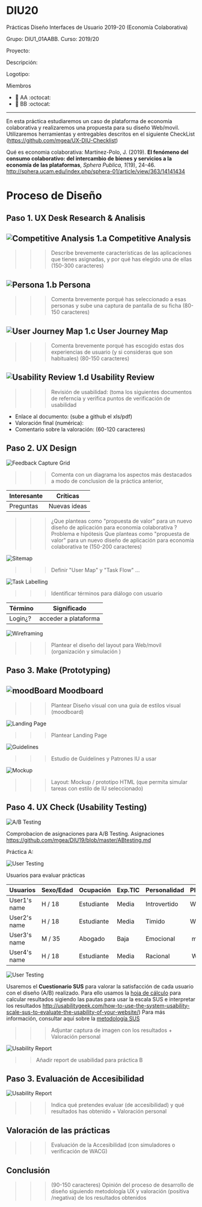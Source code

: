 # DIU20
Prácticas Diseño Interfaces de Usuario 2019-20 (Economía Colaborativa) 

Grupo: DIU1_01AABB.  Curso: 2019/20 

Proyecto: 

Descripción: 

Logotipo: 

Miembros
 * :bust_in_silhouette:   AA     :octocat:     
 * :bust_in_silhouette:  BB     :octocat:

----- 

En esta práctica estudiaremos un caso de plataforma de economía colaborativa y realizaremos una propuesta para su diseño Web/movil. Utilizaremos herramientas y entregables descritos en el siguiente CheckList (https://github.com/mgea/UX-DIU-Checklist) 


Qué es economia colaborativa: Martínez-Polo, J. (2019). **El fenómeno del consumo colaborativo: del intercambio de bienes y servicios a la economía de las plataformas**, *Sphera Publica, 1*(19), 24-46. http://sphera.ucam.edu/index.php/sphera-01/article/view/363/14141434

# Proceso de Diseño 

## Paso 1. UX Desk Research & Analisis 

![Competitive Analysis](img/Competitive.png) 1.a Competitive Analysis
-----

>>> Describe brevemente características de las aplicaciones que tienes asignadas, y por qué has elegido una de ellas (150-300 caracteres) 

![Persona](img/Persona.png) 1.b Persona
-----

>>> Comenta brevemente porqué has seleccionado a esas personas y sube una captura de pantalla de su ficha  (80-150 caracteres)

![User Journey Map](img/JourneyMap.png) 1.c User Journey Map
----


>>> Comenta brevemente porqué has escogido estas dos experiencias de usuario (y si consideras que son habituales) (80-150 caracteres) 

![Usability Review](img/UsabilityReview.png) 1.d Usability Review
----
>>>  Revisión de usabilidad: (toma los siguientes documentos de referncia y verifica puntos de verificación de  usabilidad 
 * Enlace al documento:  (sube a github el xls/pdf) 
 * Valoración final (numérica): 
 * Comentario sobre la valoración:  (60-120 caracteres)


## Paso 2. UX Design  


![Feedback Capture Grid](img/2a_Feeback.png)


>>> Comenta con un diagrama los aspectos más destacados a modo de conclusion de la práctica anterior,


 Interesante | Críticas     
| ------------- | -------
  Preguntas | Nuevas ideas
  
  
  
>>> ¿Que planteas como "propuesta de valor" para un nuevo diseño de aplicación para economia colaborativa ?
>>> Problema e hipótesis
>>>  Que planteas como "propuesta de valor" para un nuevo diseño de aplicación para economia colaborativa te
>>> (150-200 caracteres)

![Sitemap](img/2b_sitemap.png)

>>> Definir "User Map" y "Task Flow" ... 


![Task Labelling](img/2c_Labelling.png)

>>> Identificar términos para diálogo con usuario  

Término | Significado     
| ------------- | -------
  Login¿?  | acceder a plataforma


![Wireframing](img/2d_Wireframes.png)

>>> Plantear el  diseño del layout para Web/movil (organización y simulación ) 


## Paso 3. Make (Prototyping) 

![moodBoard](img/moodboard.png) Moodboard
-----


>>> Plantear Diseño visual con una guía de estilos visual (moodboard) 

![Landing Page](img/landing-page.png)

>>> Plantear Landing Page 

![Guidelines](img/guidelines.png)
>>> Estudio de Guidelines y Patrones IU a usar 

![Mockup](img/mockup.png)

>>> Layout: Mockup / prototipo HTML  (que permita simular tareas con estilo de IU seleccionado)


## Paso 4. UX Check (Usability Testing) 

![A/B Testing](img/4a_ABTest.png)

Comprobacion de asignaciones para A/B Testing. Asignaciones https://github.com/mgea/DIU19/blob/master/ABtesting.md

Práctica A: 


![User Testing](img/4b_userTesting.png)


Usuarios para evaluar prácticas 


| Usuarios | Sexo/Edad     | Ocupación   |  Exp.TIC    | Personalidad | Plataforma | TestA/B
| ------------- | -------- | ----------- | ----------- | -----------  | ---------- | ----
| User1's name  | H / 18   | Estudiante  | Media       | Introvertido | Web.       | A 
| User2's name  | H / 18   | Estudiante  | Media       | Timido       | Web        | A 
| User3's name  | M / 35   | Abogado     | Baja        | Emocional    | móvil      | B 
| User4's name  | H / 18   | Estudiante  | Media       | Racional     | Web        | B 


![User Testing](img/4c_SUS.png)

Usaremos el **Cuestionario SUS** para valorar la satisfacción de cada usuario con el diseño (A/B) realizado. Para ello usamos la [hoja de cálculo](https://github.com/mgea/DIU19/blob/master/Cuestionario%20SUS%20DIU.xlsx) para calcular resultados sigiendo las pautas para usar la escala SUS e interpretar los resultados
http://usabilitygeek.com/how-to-use-the-system-usability-scale-sus-to-evaluate-the-usability-of-your-website/)
Para más información, consultar aquí sobre la [metodología SUS](https://cui.unige.ch/isi/icle-wiki/_media/ipm:test-suschapt.pdf)

>>> Adjuntar captura de imagen con los resultados + Valoración personal 




![Usability Report](img/4d_UsabilityReport.png)

>> Añadir report de usabilidad para práctica B 






## Paso 3. Evaluación de Accesibilidad  


![Usability Report](img/5q_evaluation.png)

>>> Indica qué pretendes evaluar (de accesibilidad) y qué resultados has obtenido + Valoración personal

## Valoración de las prácticas



>>> Evaluación de la Accesibilidad (con simuladores o verificación de WACG) 


## Conclusión 

>>> (90-150 caracteres) Opinión del proceso de desarrollo de diseño siguiendo metodología UX y valoración (positiva /negativa) de los resultados obtenidos  








